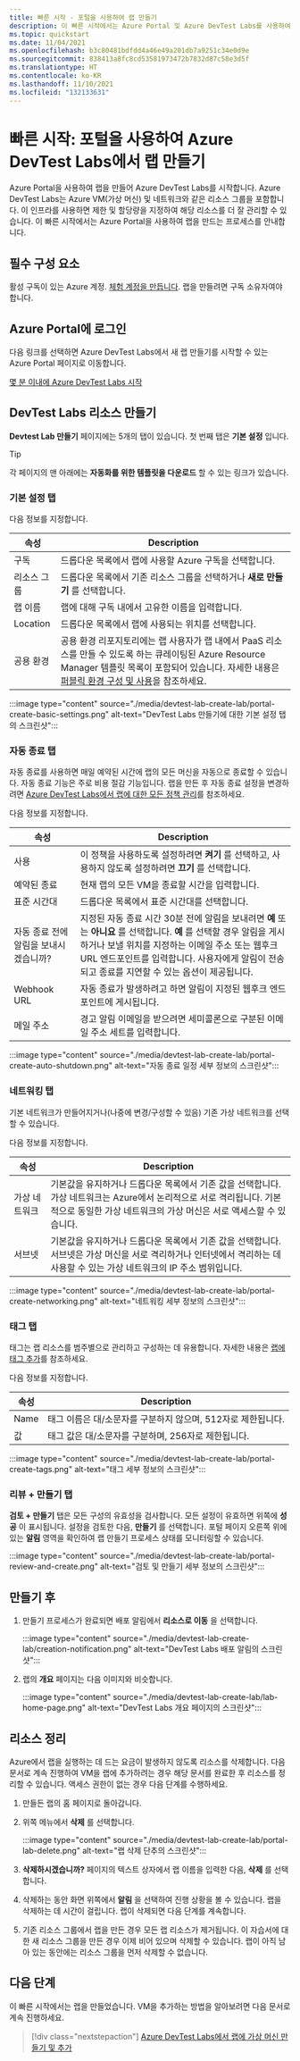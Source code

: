 ```yaml
---
title: 빠른 시작 - 포털을 사용하여 랩 만들기
description: 이 빠른 시작에서는 Azure Portal 및 Azure DevTest Labs를 사용하여 랩을 만듭니다.
ms.topic: quickstart
ms.date: 11/04/2021
ms.openlocfilehash: b3c80481bdfdd4a46e49a201db7a9251c34e0d9e
ms.sourcegitcommit: 838413a8fc8cd53581973472b7832d87c58e3d5f
ms.translationtype: HT
ms.contentlocale: ko-KR
ms.lasthandoff: 11/10/2021
ms.locfileid: "132133631"
---
```

# <a name="quickstart-create-a-lab-in-azure-devtest-labs-using-the-portal"></a>빠른 시작: 포털을 사용하여 Azure DevTest Labs에서 랩 만들기

Azure Portal을 사용하여 랩을 만들어 Azure DevTest Labs를 시작합니다. Azure DevTest Labs는 Azure VM(가상 머신) 및 네트워크와 같은 리소스 그룹을 포함합니다. 이 인프라를 사용하면 제한 및 할당량을 지정하여 해당 리소스를 더 잘 관리할 수 있습니다. 이 빠른 시작에서는 Azure Portal을 사용하여 랩을 만드는 프로세스를 안내합니다.

## <a name="prerequisites"></a>필수 구성 요소

활성 구독이 있는 Azure 계정. [체험 계정을 만듭니다](https://azure.microsoft.com/free/?WT.mc_id=A261C142F). 랩을 만들려면 구독 소유자여야 합니다.

## <a name="sign-in-to-the-azure-portal"></a>Azure Portal에 로그인

다음 링크를 선택하면 Azure DevTest Labs에서 새 랩 만들기를 시작할 수 있는 Azure Portal 페이지로 이동합니다.

[몇 분 이내에 Azure DevTest Labs 시작](https://go.microsoft.com/fwlink/?LinkID=627034&clcid=0x409)

## <a name="create-a-devtest-labs-resource"></a>DevTest Labs 리소스 만들기

**Devtest Lab 만들기** 페이지에는 5개의 탭이 있습니다. 첫 번째 탭은 **기본 설정** 입니다.

> [!TIP]
> 각 페이지의 맨 아래에는 **자동화를 위한 템플릿을 다운로드** 할 수 있는 링크가 있습니다.

### <a name="basic-settings-tab"></a>기본 설정 탭

다음 정보를 지정합니다.

|속성 | Description |
|---|---|
|구독| 드롭다운 목록에서 랩에 사용할 Azure 구독을 선택합니다.|
|리소스&nbsp;그룹| 드롭다운 목록에서 기존 리소스 그룹을 선택하거나 **새로 만들기** 를 선택합니다.|
|랩 이름| 랩에 대해 구독 내에서 고유한 이름을 입력합니다.|
|Location| 드롭다운 목록에서 랩에 사용되는 위치를 선택합니다.|
|공용 환경| 공용 환경 리포지토리에는 랩 사용자가 랩 내에서 PaaS 리소스를 만들 수 있도록 하는 큐레이팅된 Azure Resource Manager 템플릿 목록이 포함되어 있습니다. 자세한 내용은 [퍼블릭 환경 구성 및 사용](devtest-lab-configure-use-public-environments.md)을 참조하세요.|

:::image type="content" source="./media/devtest-lab-create-lab/portal-create-basic-settings.png" alt-text="DevTest Labs 만들기에 대한 기본 설정 탭의 스크린샷":::


### <a name="auto-shutdown-tab"></a>자동 종료 탭

자동 종료를 사용하면 매일 예약된 시간에 랩의 모든 머신을 자동으로 종료할 수 있습니다. 자동 종료 기능은 주로 비용 절감 기능입니다. 랩을 만든 후 자동 종료 설정을 변경하려면 [Azure DevTest Labs에서 랩에 대한 모든 정책 관리](./devtest-lab-set-lab-policy.md#set-auto-shutdown)를 참조하세요.

다음 정보를 지정합니다.

|속성 | Description |
|---|---|
|사용| 이 정책을 사용하도록 설정하려면 **켜기** 를 선택하고, 사용하지 않도록 설정하려면 **끄기** 를 선택합니다.|
|예약된&nbsp;종료| 현재 랩의 모든 VM을 종료할 시간을 입력합니다.|
|표준 시간대| 드롭다운 목록에서 표준 시간대를 선택합니다.|
|자동 종료 전에 알림을 보내시겠습니까? | 지정된 자동 종료 시간 30분 전에 알림을 보내려면 **예** 또는 **아니요** 를 선택합니다. **예** 를 선택할 경우 알림을 게시하거나 보낼 위치를 지정하는 이메일 주소 또는 웹후크 URL 엔드포인트를 입력합니다. 사용자에게 알림이 전송되고 종료를 지연할 수 있는 옵션이 제공됩니다.|
|Webhook URL| 자동 종료가 발생하려고 하면 알림이 지정된 웹후크 엔드포인트에 게시됩니다.|
|메일 주소| 경고 알림 이메일을 받으려면 세미콜론으로 구분된 이메일 주소 세트를 입력합니다.|

:::image type="content" source="./media/devtest-lab-create-lab/portal-create-auto-shutdown.png" alt-text="자동 종료 일정 세부 정보의 스크린샷":::

### <a name="networking-tab"></a>네트워킹 탭

기본 네트워크가 만들어지거나(나중에 변경/구성할 수 있음) 기존 가상 네트워크를 선택할 수 있습니다.

다음 정보를 지정합니다.

|속성 | Description |
|---|---|
|가상&nbsp;네트워크| 기본값을 유지하거나 드롭다운 목록에서 기존 값을 선택합니다. 가상 네트워크는 Azure에서 논리적으로 서로 격리됩니다. 기본적으로 동일한 가상 네트워크의 가상 머신은 서로 액세스할 수 있습니다.|
|서브넷| 기본값을 유지하거나 드롭다운 목록에서 기존 값을 선택합니다. 서브넷은 가상 머신을 서로 격리하거나 인터넷에서 격리하는 데 사용할 수 있는 가상 네트워크의 IP 주소 범위입니다.|

:::image type="content" source="./media/devtest-lab-create-lab/portal-create-networking.png" alt-text="네트워킹 세부 정보의 스크린샷":::

### <a name="tags-tab"></a>태그 탭

태그는 랩 리소스를 범주별으로 관리하고 구성하는 데 유용합니다. 자세한 내용은 [랩에 태그 추가](devtest-lab-add-tag.md)를 참조하세요.

다음 정보를 지정합니다.

|속성 | Description |
|---|---|
|Name| 태그 이름은 대/소문자를 구분하지 않으며, 512자로 제한됩니다.|
|값| 태그 값은 대/소문자를 구분하며, 256자로 제한됩니다.|

:::image type="content" source="./media/devtest-lab-create-lab/portal-create-tags.png" alt-text="태그 세부 정보의 스크린샷":::

### <a name="review--create-tab"></a>리뷰 + 만들기 탭

**검토 + 만들기** 탭은 모든 구성의 유효성을 검사합니다. 모든 설정이 유효하면 위쪽에 **성공** 이 표시됩니다. 설정을 검토한 다음, **만들기** 를 선택합니다. 포털 페이지 오른쪽 위에 있는 **알림** 영역을 확인하여 랩 만들기 프로세스 상태를 모니터링할 수 있습니다. 

:::image type="content" source="./media/devtest-lab-create-lab/portal-review-and-create.png" alt-text="검토 및 만들기 세부 정보의 스크린샷":::

## <a name="post-creation"></a>만들기 후

1. 만들기 프로세스가 완료되면 배포 알림에서 **리소스로 이동** 을 선택합니다.

    :::image type="content" source="./media/devtest-lab-create-lab/creation-notification.png" alt-text="DevTest Labs 배포 알림의 스크린샷":::

1. 랩의 **개요** 페이지는 다음 이미지와 비슷합니다.

    :::image type="content" source="./media/devtest-lab-create-lab/lab-home-page.png" alt-text="DevTest Labs 개요 페이지의 스크린샷":::

## <a name="clean-up-resources"></a>리소스 정리

Azure에서 랩을 실행하는 데 드는 요금이 발생하지 않도록 리소스를 삭제합니다. 다음 문서로 계속 진행하여 VM을 랩에 추가하려는 경우 해당 문서를 완료한 후 리소스를 정리할 수 있습니다. 액세스 권한이 없는 경우 다음 단계를 수행하세요.

1. 만들든 랩의 홈 페이지로 돌아갑니다.

1. 위쪽 메뉴에서 **삭제** 를 선택합니다.

   :::image type="content" source="./media/devtest-lab-create-lab/portal-lab-delete.png" alt-text="랩 삭제 단추의 스크린샷":::

1. **삭제하시겠습니까?** 페이지의 텍스트 상자에서 랩 이름을 입력한 다음, **삭제** 를 선택합니다.

1. 삭제하는 동안 화면 위쪽에서 **알림** 을 선택하여 진행 상황을 볼 수 있습니다. 랩을 삭제하는 데 시간이 걸립니다. 랩이 삭제되면 다음 단계를 계속합니다.

1. 기존 리소스 그룹에서 랩을 만든 경우 모든 랩 리소스가 제거됩니다. 이 자습서에 대한 새 리소스 그룹을 만든 경우 이제 비어 있으며 삭제할 수 있습니다. 랩이 아직 남아 있는 동안에는 리소스 그룹을 먼저 삭제할 수 없습니다.

## <a name="next-steps"></a>다음 단계
이 빠른 시작에서는 랩을 만들었습니다. VM을 추가하는 방법을 알아보려면 다음 문서로 계속 진행하세요.

> [!div class="nextstepaction"]
> [Azure DevTest Labs에서 랩에 가상 머신 만들기 및 추가](devtest-lab-add-vm.md)
